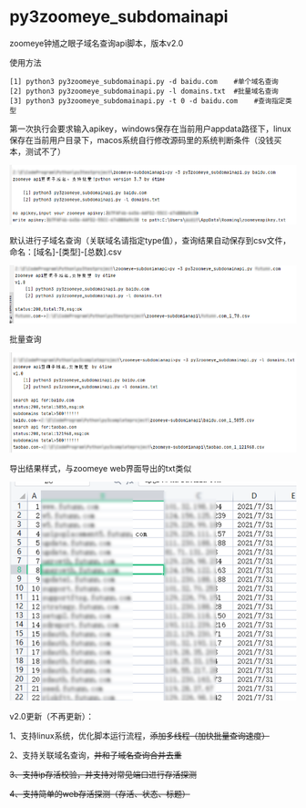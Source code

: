 # py3zoomeye_subdomainapi
 zoomeye钟馗之眼子域名查询api脚本，版本v2.0

使用方法

    [1] python3 py3zoomeye_subdomainapi.py -d baidu.com    #单个域名查询
    [2] python3 py3zoomeye_subdomainapi.py -l domains.txt  #批量域名查询
    [3] python3 py3zoomeye_subdomainapi.py -t 0 -d baidu.com    #查询指定类型

第一次执行会要求输入apikey，windows保存在当前用户appdata路径下，linux保存在当前用户目录下，macos系统自行修改源码里的系统判断条件（没钱买本，测试不了）

![inputapikey](inputapikey.png)

默认进行子域名查询（关联域名请指定type值），查询结果自动保存到csv文件，命名：[域名]-[类型]-[总数].csv

![search1](search1.png)

批量查询

![list](list.png)

导出结果样式，与zoomeye web界面导出的txt类似

![csv](csv.png)

v2.0更新（不再更新）：

1、支持linux系统，优化脚本运行流程，~~添加多线程（加快批量查询速度）~~

2、支持关联域名查询，~~并和子域名查询合并去重~~

~~3、支持ip存活校验，并支持对常见端口进行存活探测~~

~~4、支持简单的web存活探测（存活、状态、标题）~~
